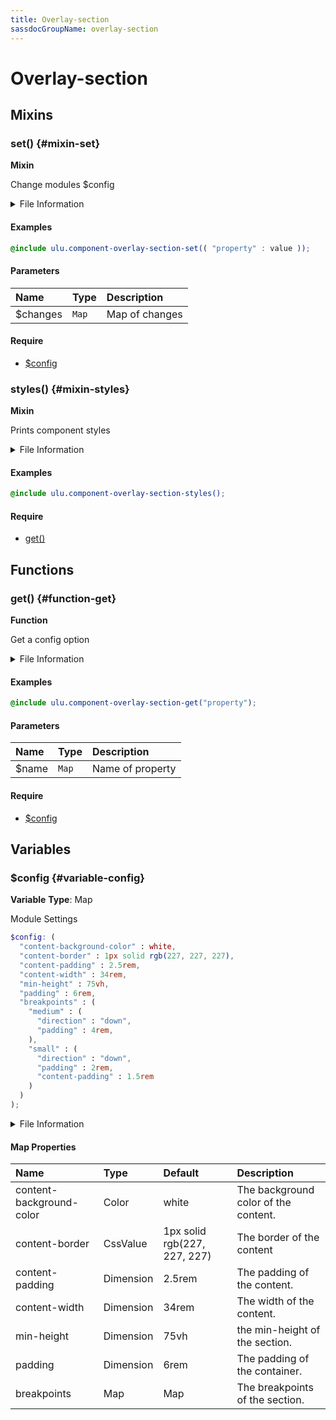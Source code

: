 ```yaml
---
title: Overlay-section
sassdocGroupName: overlay-section
---
```



# Overlay-section

<div class="type-large">



</div>



## Mixins




<div class="sassdoc-item-header">

###  set() {#mixin-set}

  <div class="sassdoc-item-header__labels">
    <span class="tag tag--primary"><strong>Mixin</strong></span>
  </div>

</div>

  

Change modules $config
    
    


<details>
  <summary>File Information</summary>
  
- **File:** _overlay-section.scss
- **Group:** overlay-section
- **Type:** mixin
- **Lines (comments):** 44-47
- **Lines (code):** 49-51

</details>

    

#### Examples

      


``` scss
@include ulu.component-overlay-section-set(( "property" : value ));
```
  



      

#### Parameters


|Name|Type|Description|
|:--|:--|:--|
|$changes|`Map`|Map of changes|

    

#### Require

- [$config](/sass/components/accordion/#variable-config)
  


<div class="sassdoc-item-header">

###  styles() {#mixin-styles}

  <div class="sassdoc-item-header__labels">
    <span class="tag tag--primary"><strong>Mixin</strong></span>
  </div>

</div>

  

Prints component styles
    
    


<details>
  <summary>File Information</summary>
  
- **File:** _overlay-section.scss
- **Group:** overlay-section
- **Type:** mixin
- **Lines (comments):** 62-64
- **Lines (code):** 66-119

</details>

    

#### Examples

      


``` scss
@include ulu.component-overlay-section-styles();
```
  



      

#### Require

- [get()](/sass/components/accordion/#function-get)
  
  

## Functions




<div class="sassdoc-item-header">

###  get() {#function-get}

  <div class="sassdoc-item-header__labels">
    <span class="tag tag--primary"><strong>Function</strong></span>
  </div>

</div>

  

Get a config option
    
    


<details>
  <summary>File Information</summary>
  
- **File:** _overlay-section.scss
- **Group:** overlay-section
- **Type:** function
- **Lines (comments):** 53-56
- **Lines (code):** 58-60

</details>

    

#### Examples

      


``` scss
@include ulu.component-overlay-section-get("property");
```
  



      

#### Parameters


|Name|Type|Description|
|:--|:--|:--|
|$name|`Map`|Name of property|

    

#### Require

- [$config](/sass/components/accordion/#variable-config)
  
  

## Variables




<div class="sassdoc-item-header">

###  $config {#variable-config}

  <div class="sassdoc-item-header__labels">
    <span class="tag tag--primary"><strong>Variable</strong></span> <span class="tag"><strong>Type</strong>: Map</span>
  </div>

</div>

  

Module Settings
    
    

``` scss
$config: (
  "content-background-color" : white,
  "content-border" : 1px solid rgb(227, 227, 227),
  "content-padding" : 2.5rem,
  "content-width" : 34rem,
  "min-height" : 75vh,
  "padding" : 6rem,
  "breakpoints" : (
    "medium" : (
      "direction" : "down",
      "padding" : 4rem,
    ),
    "small" : (
      "direction" : "down",
      "padding" : 2rem,
      "content-padding" : 1.5rem
    )
  )
);
```
  


<details>
  <summary>File Information</summary>
  
- **File:** _overlay-section.scss
- **Group:** overlay-section
- **Type:** variable
- **Lines (comments):** 14-22
- **Lines (code):** 24-42

</details>

    

#### Map Properties


|Name|Type|Default|Description|
|:--|:--|:--|:--|
|content-background-color|Color|white|The background color of the content.|
|content-border|CssValue|1px solid rgb(227, 227, 227)|The border of the content|
|content-padding|Dimension|2.5rem|The padding of the content.|
|content-width|Dimension|34rem|The width of the content.|
|min-height|Dimension|75vh|the min-height of the section.|
|padding|Dimension|6rem|The padding of the container.|
|breakpoints|Map|Map|The breakpoints of the section.|

    
  
  